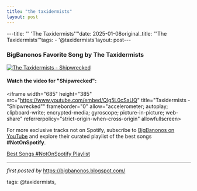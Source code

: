 ```yaml
---
title: "the taxidermists"
layout: post
---
```

---title: "' 'The Taxidermists''"date: 2025-01-08original_title: "'The Taxidermists'"tags:  - '@taxidermists'layout: post---<h3>BigBanonos Favorite Song by The Taxidermists</h3> <!-- Featured Image --><div > <a href="https://assets.rebelmouse.io/eyJhbGciOiJIUzI1NiIsInR5cCI6IkpXVCJ9.eyJpbWFnZSI6Imh0dHBzOi8vYXNzZXRzLnJibC5tcy81MTg1MDU3NS9vcmlnaW4uanBnIiwiZXhwaXJlc19hdCI6MTc4MjIyODg5Nn0.SlOtu1Ziygym7nKtLUoyTkqFFK956cYPhGjZBp4xbls/img.jpg?width=1000&quality=100" target="_blank"> <img src="https://assets.rebelmouse.io/eyJhbGciOiJIUzI1NiIsInR5cCI6IkpXVCJ9.eyJpbWFnZSI6Imh0dHBzOi8vYXNzZXRzLnJibC5tcy81MTg1MDU3NS9vcmlnaW4uanBnIiwiZXhwaXJlc19hdCI6MTc4MjIyODg5Nn0.SlOtu1Ziygym7nKtLUoyTkqFFK956cYPhGjZBp4xbls/img.jpg?width=1000&quality=100" alt="The Taxidermists - Shipwrecked"> </a></div> <!-- YouTube Video Embed --><h4>Watch the video for "Shipwrecked":</h4><div > <iframe width="685" height="385" src="https://www.youtube.com/embed/Qlg5L0cSaUQ" title="Taxidermists - "Shipwrecked"" frameborder="0" allow="accelerometer; autoplay; clipboard-write; encrypted-media; gyroscope; picture-in-picture; web-share" referrerpolicy="strict-origin-when-cross-origin" allowfullscreen></iframe></div> <!--Subscribe and Playlist Links--><div>    <p>For more exclusive tracks not on Spotify, subscribe to <a href="https://www.youtube.com/@BigBanonos" target="_blank">BigBanonos on YouTube</a> and explore their curated playlist of the best songs <strong>#NotOnSpotify</strong>.</p>    <p><a href="https://www.youtube.com/playlist?list=PLtuNtuTatqI0kFahUCbtbfenC_ET5O_tr" target="_blank">Best Songs #NotOnSpotify Playlist<br /></a></p></div><hr /><p><em>first posted by</em> <a href="https://bigbanonos.blogspot.com/" rel="noopener" target="_new">https://bigbanonos.blogspot.com/</a></p><p>tags: @taxidermists,</p>